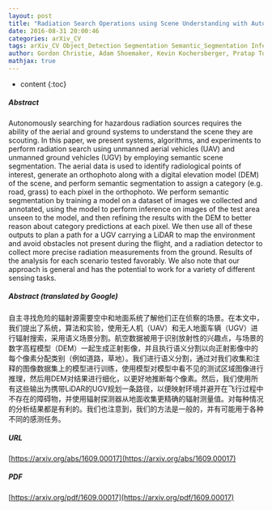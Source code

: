 ```yaml
---
layout: post
title: "Radiation Search Operations using Scene Understanding with Autonomous UAV and UGV"
date: 2016-08-31 20:00:46
categories: arXiv_CV
tags: arXiv_CV Object_Detection Segmentation Semantic_Segmentation Inference Prediction Detection
author: Gordon Christie, Adam Shoemaker, Kevin Kochersberger, Pratap Tokekar, Lance McLean, Alexander Leonessa
mathjax: true
---
```


* content
{:toc}

##### Abstract
Autonomously searching for hazardous radiation sources requires the ability of the aerial and ground systems to understand the scene they are scouting. In this paper, we present systems, algorithms, and experiments to perform radiation search using unmanned aerial vehicles (UAV) and unmanned ground vehicles (UGV) by employing semantic scene segmentation. The aerial data is used to identify radiological points of interest, generate an orthophoto along with a digital elevation model (DEM) of the scene, and perform semantic segmentation to assign a category (e.g. road, grass) to each pixel in the orthophoto. We perform semantic segmentation by training a model on a dataset of images we collected and annotated, using the model to perform inference on images of the test area unseen to the model, and then refining the results with the DEM to better reason about category predictions at each pixel. We then use all of these outputs to plan a path for a UGV carrying a LiDAR to map the environment and avoid obstacles not present during the flight, and a radiation detector to collect more precise radiation measurements from the ground. Results of the analysis for each scenario tested favorably. We also note that our approach is general and has the potential to work for a variety of different sensing tasks.

##### Abstract (translated by Google)
自主寻找危险的辐射源需要空中和地面系统了解他们正在侦察的场景。在本文中，我们提出了系统，算法和实验，使用无人机（UAV）和无人地面车辆（UGV）进行辐射搜索，采用语义场景分割。航空数据被用于识别放射性的兴趣点，与场景的数字高程模型（DEM）一起生成正射影像，并且执行语义分割以向正射影像中的每个像素分配类别（例如道路，草地）。我们进行语义分割，通过对我们收集和注释的图像数据集上的模型进行训练，使用模型对模型中看不见的测试区域图像进行推理，然后用DEM对结果进行细化，以更好地推断每个像素。然后，我们使用所有这些输出为携带LiDAR的UGV规划一条路径，以便映射环境并避开在飞行过程中不存在的障碍物，并使用辐射探测器从地面收集更精确的辐射测量值。对每种情况的分析结果都是有利的。我们也注意到，我们的方法是一般的，并有可能用于各种不同的感测任务。

##### URL
[https://arxiv.org/abs/1609.00017](https://arxiv.org/abs/1609.00017)

##### PDF
[https://arxiv.org/pdf/1609.00017](https://arxiv.org/pdf/1609.00017)

